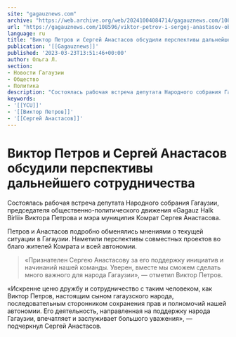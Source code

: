 ```yaml
---
site: "gagauznews.com"
archive: "https://web.archive.org/web/20241004084714/gagauznews.com/108596/viktor-petrov-i-sergej-anastasov-obsudili-perspektivy-dalnejshego-sotrudnichestva.html"
url: "https://gagauznews.com/108596/viktor-petrov-i-sergej-anastasov-obsudili-perspektivy-dalnejshego-sotrudnichestva.html"
language: ru
title: "Виктор Петров и Сергей Анастасов обсудили перспективы дальнейшего сотрудничества"
publication: '[[Gagauznews]]'
published: '2023-03-23T13:51:46+00:00'
author: Ольга Л.
section:
- Новости Гагаузии
- Общество
- Политика
description: "Cостоялась рабочая встреча депутата Народного собрания Гагаузии, председателя общественно-политического движения «Gagauz Halk Birlii» Виктора Петрова и мэра муниципия Комрат Сергея Анастасова. Петров и Анастасов подробно обменялись мнениями о текущей ситуации в Гагаузии. Наметили перспективы совместных проектов во благо жителей Комрата и всей автономии. «Признателен Сергею Анастасову за его поддержку инициатив и начинаний нашей команды. Уверен, вместе мы сможем сделать много важного для народа Гагаузии», — отметил Виктор Петров. «Искренне ценю дружбу и сотрудничество с таким человеком, как Виктор Петров, настоящим сыном гагаузского народа, последовательным сторонником сохранения прав и полномочий нашей автономии. Его деятельность, направленная на поддержку народа Гагаузии, впечатляет и […]"
keywords:
- '[[YCU]]'
- '[[Виктор Петров]]'
- '[[Сергей Анастасов]]'
---
```


# Виктор Петров и Сергей Анастасов обсудили перспективы дальнейшего сотрудничества

Cостоялась рабочая встреча депутата Народного собрания Гагаузии, председателя общественно-политического движения «Gagauz Halk Birlii» Виктора Петрова и мэра муниципия Комрат Сергея Анастасова.

Петров и Анастасов подробно обменялись мнениями о текущей ситуации в Гагаузии. Наметили перспективы совместных проектов во благо жителей Комрата и всей автономии.

> «Признателен Сергею Анастасову за его поддержку инициатив и начинаний нашей команды. Уверен, вместе мы сможем сделать много важного для народа Гагаузии», — отметил Виктор Петров.

«Искренне ценю дружбу и сотрудничество с таким человеком, как Виктор Петров, настоящим сыном гагаузского народа, последовательным сторонником сохранения прав и полномочий нашей автономии. Его деятельность, направленная на поддержку народа Гагаузии, впечатляет и заслуживает большого уважения», — подчеркнул Сергей Анастасов.